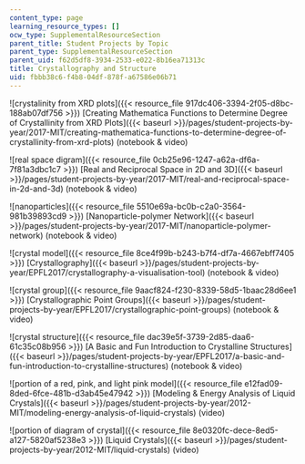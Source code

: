 ```yaml
---
content_type: page
learning_resource_types: []
ocw_type: SupplementalResourceSection
parent_title: Student Projects by Topic
parent_type: SupplementalResourceSection
parent_uid: f62d5df8-3934-2533-e022-8b16ea71313c
title: Crystallography and Structure
uid: fbbb38c6-f4b8-04df-878f-a67586e06b71
---
```


![crystalinity from XRD plots]({{< resource_file 917dc406-3394-2f05-d8bc-188ab07df756 >}}) [Creating Mathematica Functions to Determine Degree of Crystallinity from XRD Plots]({{< baseurl >}}/pages/student-projects-by-year/2017-MIT/creating-mathematica-functions-to-determine-degree-of-crystallinity-from-xrd-plots) (notebook & video)

![real space digram]({{< resource_file 0cb25e96-1247-a62a-df6a-7f81a3dbc1c7 >}}) [Real and Reciprocal Space in 2D and 3D]({{< baseurl >}}/pages/student-projects-by-year/2017-MIT/real-and-reciprocal-space-in-2d-and-3d) (notebook & video)

![nanoparticles]({{< resource_file 5510e69a-bc0b-c2a0-3564-981b39893cd9 >}}) [Nanoparticle-polymer Network]({{< baseurl >}}/pages/student-projects-by-year/2017-MIT/nanoparticle-polymer-network) (notebook & video)

![crystal model]({{< resource_file 8ce4f99b-b243-b7f4-df7a-4667ebff7405 >}}) [Crystallography]({{< baseurl >}}/pages/student-projects-by-year/EPFL2017/crystallography-a-visualisation-tool) (notebook & video)

![crystal group]({{< resource_file 9aacf824-f230-8339-58d5-1baac28d6ee1 >}}) [Crystallographic Point Groups]({{< baseurl >}}/pages/student-projects-by-year/EPFL2017/crystallographic-point-groups)﻿ (notebook & video)

![crystal structure]({{< resource_file dac39e5f-3739-2d85-daa6-61c35c08b956 >}}) [A Basic and Fun Introduction to Crystalline Structures]({{< baseurl >}}/pages/student-projects-by-year/EPFL2017/a-basic-and-fun-introduction-to-crystalline-structures)﻿ (notebook & video)

![portion of a red, pink, and light pink model]({{< resource_file e12fad09-8ded-6fce-481b-d3ab45e47942 >}}) [Modeling & Energy Analysis of Liquid Crystals]({{< baseurl >}}/pages/student-projects-by-year/2012-MIT/modeling-energy-analysis-of-liquid-crystals) (video)

![portion of diagram of crystal]({{< resource_file 8e0320fc-dece-8ed5-a127-5820af5238e3 >}}) [Liquid Crystals]({{< baseurl >}}/pages/student-projects-by-year/2012-MIT/liquid-crystals) (video)